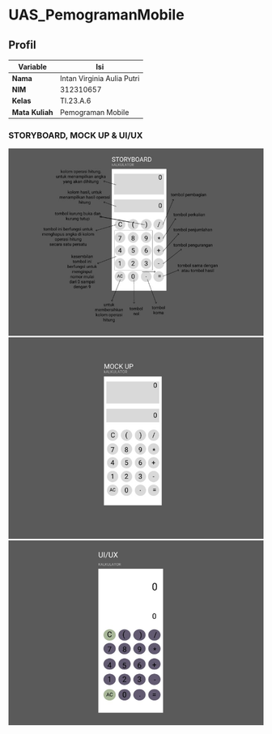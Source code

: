 # UAS_PemogramanMobile

## Profil
| Variable | Isi |
| -------- | --- |
| **Nama** | Intan Virginia Aulia Putri |
| **NIM** | 312310657 |
| **Kelas** | TI.23.A.6 |
| **Mata Kuliah** | Pemograman Mobile |

### STORYBOARD, MOCK UP & UI/UX
![1](Calc/1.png)
![2](Calc/2.png)
![3](Calc/3.jpg)
